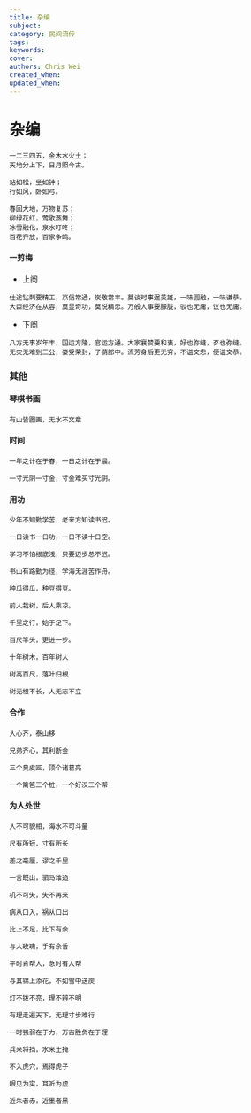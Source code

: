 ```yaml
---
title: 杂编
subject: 
category: 民间流传
tags: 
keywords: 
cover: 
authors: Chris Wei
created_when: 
updated_when: 
---
```


# 杂编

```
一二三四五，金木水火土；
天地分上下，日月照今古。
```

```
站如松，坐如钟；
行如风，卧如弓。
```

```
春回大地，万物复苏；
柳绿花红，莺歌燕舞；
冰雪融化，泉水叮咚；
百花齐放，百家争鸣。
```

#### 一剪梅

- 上阕

```
仕途钻刺要精工，京信常通，炭敬常丰。莫谈时事逞英雄，一味圆融，一味谦恭。
大臣经济在从容，莫显奇功，莫说精忠。万般人事要朦胧，驳也无庸，议也无庸。
```

- 下阕

```
八方无事岁年丰，国运方隆，官运方通。大家襄赞要和衷，好也弥缝，歹也弥缝。
无灾无难到三公，妻受荣封，子荫郎中。流芳身后更无穷，不谥文忠，便谥文恭。
```

### 其他

#### 琴棋书画

```
有山皆图画，无水不文章
```

#### 时间

```
一年之计在于春，一日之计在于晨。
```

```
一寸光阴一寸金，寸金难买寸光阴。
```

#### 用功

```
少年不知勤学苦，老来方知读书迟。
```

```
一日读书一日功，一日不读十日空。
```

```
学习不怕根底浅，只要迈步总不迟。
```

```
书山有路勤为径，学海无涯苦作舟。
```

```
种瓜得瓜，种豆得豆。
```

```
前人栽树，后人乘凉。
```

```
千里之行，始于足下。
```

```
百尺竿头，更进一步。
```

```
十年树木，百年树人
```

```
树高百尺，落叶归根
```

```
树无根不长，人无志不立
```

#### 合作

```
人心齐，泰山移
```

```
兄弟齐心，其利断金
```

```
三个臭皮匠，顶个诸葛亮
```

```
一个篱笆三个桩，一个好汉三个帮
```


#### 为人处世

```
人不可貌相，海水不可斗量
```

```
尺有所短，寸有所长
```

```
差之毫厘，谬之千里
```

```
一言既出，驷马难追
```

```
机不可失，失不再来
```

```
病从口入，祸从口出
```

```
比上不足，比下有余
```

```
与人玫瑰，手有余香
```

```
平时肯帮人，急时有人帮
```

```
与其锦上添花，不如雪中送炭
```

```
灯不拨不亮，理不辨不明
```

```
有理走遍天下，无理寸步难行
```

```
一时强弱在于力，万古胜负在于理
```

```
兵来将挡，水来土掩
```

```
不入虎穴，焉得虎子
```

```
眼见为实，耳听为虚
```

```
近朱者赤，近墨者黑
```
